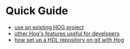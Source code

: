 # Quick Guide

- [use an existing HOG project](./existingProjects.md)
- [other Hog's features useful for developers](./otherFeatures.md)
- [how set up a HDL repository on git with Hog](./setupNewHogProject.md)

